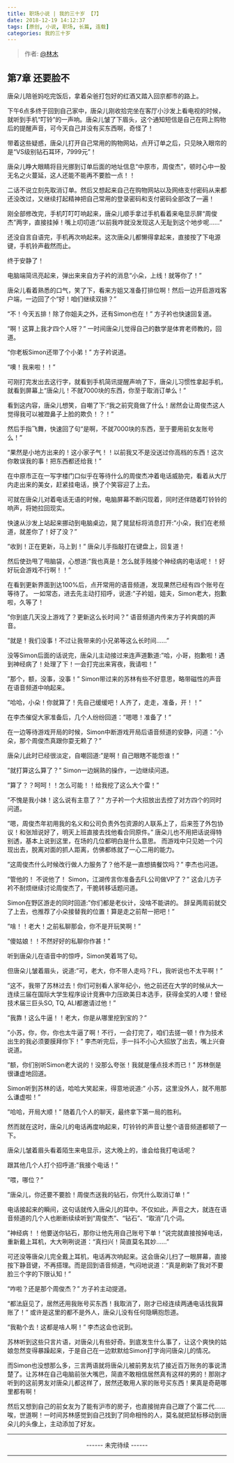```yaml
---
title: 职场小说 | 我的三十岁 【7】
date: 2018-12-19 14:12:37
tags: [原创, 小说, 职场, 长篇, 连载]
categories: 我的三十岁
---
```


> 作者: [@林木](http://weibo.com/paigu77)

## 第7章 还要脸不

唐朵儿陪爸妈吃完饭后，拿着朵爸打包好的红酒又踏入回京都市的路上。

下午6点多终于回到自己家中，唐朵儿刚收拾完坐在客厅小沙发上看电视的时候，就听到手机“叮铃”的一声响。唐朵儿皱了下眉头，这个通知短信是自己在网上购物后的提醒声音，可今天自己并没有买东西啊，奇怪了！

带着这些疑惑，唐朵儿打开自己常用的购物网站，点开订单之后，只见映入眼帘的是“VS级别钻石耳环，7999元”！

唐朵儿睁大眼睛将目光挪到订单后面的地址信息“中原市，周俊杰”，顿时心中一股无名之火蔓延，这人还能不能再不要脸一点！！

二话不说立刻先取消订单。然后又想起来自己在购物网站以及网络支付密码从来都还没改过，又继续打起精神把自己常用的登录密码和支付密码全部改了一遍！

刚全部修改完，手机叮叮叮响起来，唐朵儿顺手拿过手机看着来电显示屏“周俊杰”两字，直接挂掉！嘴上叨叨道:“以前我咋就没发现这人无耻到这个地步呢……” 

还没自言自语完，手机再次响起来。这次唐朵儿都懒得拿起来，直接按了下电源键，手机铃声截然而止。

终于安静了！

电脑端简讯亮起来，弹出来来自方子衿的消息“小朵，上线！就等你了！”

唐朵儿看着熟悉的口气，笑了下，看来方姐又准备打排位啊！然后一边开启游戏客户端，一边回了个“好！咱们继续双排？”

“不！今天五排！除了你姐夫之外，还有Simon也在！” 方子衿也快速回复道。

“啊！这算上我才四个人呀？” 一时间唐朵儿觉得自己的数学是体育老师教的，回道。

“你老板Simon还带了个小弟！” 方子衿说道。

“噢！我来啦！！” 

可刚打完发出去这行字，就看到手机简讯提醒声响了下，唐朵儿习惯性拿起手机，就看到屏幕上“唐朵儿！不就7000块的东西，你至于取消订单么！”

看到这内容，唐朵儿想笑，自嘲了下:“我之前究竟做了什么！居然会让周俊杰这人觉得我可以被蹬鼻子上脸的欺负！？！”

然后手指飞舞，快速回了句“是啊，不就7000块的东西，至于要用前女友账号么！”

“果然是小地方出来的！这小家子气！！以前我又不是没送过你高档的东西！这次你敢误我的事！把东西都还给我！”  

在中原市正在一写字楼门口似乎在等待什么的周俊杰冲着电话威胁完，看着从大厅内走出来的美女，赶紧挂电话，换了个笑容迎了上去。

可就在唐朵儿对着电话无语的时候，电脑屏幕不断闪现着，同时还伴随着叮铃铃的响声，将她拉回现实。

快速从沙发上站起来挪动到电脑桌边，晃了晃鼠标将消息打开:”小朵，我们在老频道，就差你了！好了没？”

”收到！正在更新，马上到！” 唐朵儿手指敲打在键盘上，回复道！

然后使劲甩了甩脑袋，心想道:”我也真是！怎么就手贱接个神经病的电话呢！！好好玩会游戏不行啊！！”

在看到更新界面到达100%后，点开常用的语音频道，发现果然已经有四个账号在等待了。 一如常态，进去先主动打招呼，说道:”子衿姐，姐夫，Simon老大，抱歉啦，久等了！

”你到底几天没上游戏了？更新这么长时间？” 语音频道内传来方子衿爽朗的声音。

”就是！我们没事！不过让我带来的小兄弟等这么长时间……” 

没等Simon后面的话说完，唐朵儿主动接过来连声道歉道:”哈，小哥，抱歉啦！遇到神经病了！处理了下！一会打完出来宵夜，我请啦！”

”那个，额，没事，没事！”  Simon带过来的苏林有些不好意思，略带磁性的声音在语音频道中响起来。

”哈哈，小朵！你就算了！先自己缓缓吧！人齐了，走走，准备，开！！” 

在李杰催促大家准备后，几个人纷纷回道：”嗯嗯！准备了！” 

在一边等待游戏开局的时候，Simon中断游戏开局后语音频道的安静，问道：”小朵，那个周俊杰真跟你耍无赖了？” 

唐朵儿此时已经很淡定，自嘲回道:”是啊！自己眼瞎不能怨谁！”

”就打算这么算了？” Simon一边娴熟的操作，一边继续问道。

”算了？？呵呵！！怎么可能！！给我挖了这么大个雷！”

”不愧是我小妹！这么说有主意了？” 方子衿一个大招放出去控了对方四个的同时问道。

”嗯，周俊杰年初用我的名义和公司负责外包资源的人联系上了，后来签了外包协议！和张旭说好了，明天上班直接去找他看合同原件。” 唐朵儿也不用把话说得特别透，基本上说到这里，在场的几位都明白是什么意思。 而游戏中只见她一个闪现出去，脱离对面的抓人距离，仿佛都练就了一心二用的能力。

”这周俊杰什么时候改行做人力服务了？他不是一直想搞餐饮吗？” 李杰也问道。

”管他的！ 不说他了！ Simon，江湖传言你准备去FL公司做VP了？” 这会儿方子衿不耐烦继续讨论周俊杰了，干脆转移话题问道。

Simon在野区游走的同时回道:”你们都是老伙计，没啥不能讲的。 辞呈两周前就交了上去，也推荐了小朵接替我的位置！算是走之前帮一把吧！”

”啥！！老大！之前私聊那会，你不是开玩笑啊！”

”傻姑娘！！不然好好的私聊你作甚！” 

听到唐朵儿在语音中的惊呼，Simon笑着骂了句。

但唐朵儿皱着眉头，说道:”可，老大，你不带人走吗？FL，我听说也不太平啊！” 

”这不，我带了苏林过去！你们可别看人家年纪小，他之前还在大学的时候从大一连续三届在国际大学生程序设计竞赛中力压欧美日本选手，获得金奖的人喽！曾经技术届三巨头SO, TQ, ALI都邀请过他！”

”我靠！这么牛逼！！老大，你是从哪里挖到宝的？” 

”小苏，你，你，你也太牛逼了啊！不行，一会打完了，咱们去搓一顿！作为技术出生的我必须要膜拜你下！” 李杰听完后，手一抖不小心大招放了出去，嘴上兴奋说道。

”额，你们别听Simon老大说的！没那么夸张！我就是懂点技术而已！” 苏林倒是很谦虚地回道。

Simon听到苏林的话，哈哈大笑起来，得意地说道:” 小苏，这里没外人，就不用那么谦虚啦！”  

”哈哈，开局大顺！” 随着几个人的聊天，最终拿下第一局的胜利。

然而就在这时，唐朵儿的电话再度响起来，叮铃铃的声音让整个语音频道都顿了一下。

唐朵儿皱着眉头看着陌生来电显示，这大晚上的，谁会给我打电话呢？

跟其他几个人打个招呼道:”我接个电话！”

”喂，哪位？” 

”唐朵儿，你还要不要脸！周俊杰送我的钻石，你凭什么取消订单！” 

电话接起来的瞬间，这句话就传入唐朵儿的耳中。不仅如此，声音之大，就连在语音频道的几个人也断断续续听到“周俊杰”、“钻石”、“取消”几个词。

”神经病！！他要送你钻石，那你让他先用自己账号下单！”说完就直接按掉电话，重新戴上耳机，大大咧咧说道：“真扫兴！简直莫名其妙……”

可还没等唐朵儿完全戴上耳机，电话再次响起来。这会唐朵儿扫了一眼屏幕，直接按下静音键，不再搭理。而是回到语音频道，气闷地说道：“真是刷新了我对不要脸三个字的下限认知！”

“咋啦？还是那个周俊杰？” 方子衿主动提道。

“都法庭见了，居然还用我账号买东西！我取消了，刚才已经连续两通电话找我算账了！” 或许是这里的都不是外人，唐朵儿没有任何隐瞒抱怨道。

“我勒个去！这都是啥人啊！” 李杰这会也说到。

苏林听到这些只言片语，对唐朵儿有些好奇。到底发生什么事了，让这个爽快的姑娘忽然变得暴躁起来，于是自己在一边默默给Simon打字询问唐朵儿的情况。

而Simon也没想那么多，三言两语就将唐朵儿被前男友坑了接近百万账务的事说清楚了。让苏林在自己电脑前张大嘴巴，简直不敢相信居然真有这样的男的！那刚才听到的这前男友对唐朵儿都这样了，居然还敢用人家的账号买东西！果真是奇葩哪里都有啊！

然后又想到自己的前女友为了能有沪市的房子，也直接抛弃自己跟了个富二代……唉，世道啊！一时间苏林感觉到自己找到了同命相怜的人，莫名就把鼠标移动到唐朵儿的头像上，主动添加了好友。

---

<center> ------ 未完待续 ------ </center>

---
